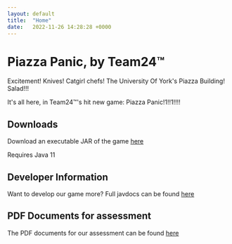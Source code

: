 ```yaml
---
layout: default
title:  "Home"
date:   2022-11-26 14:28:28 +0000
---
```

# Piazza Panic, by Team24™

Excitement! Knives! Catgirl chefs! The University Of York's Piazza Building! Salad!!!

It's all here, in Team24™'s hit new game: Piazza Panic!1!!1!!!!

## Downloads 

Download an executable JAR of the game  [here](./desktop-1.0.jar)

Requires Java 11

## Developer Information

Want to develop our game more? Full javdocs can be found  [here](./javadoc.zip)

## PDF Documents for assessment

The PDF documents for our assessment can be found [here](https://drive.google.com/drive/folders/1uPDxU_NtrS0mfdUevFa9mR-tiHp2zYf8)